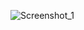 ![Screenshot_1](https://user-images.githubusercontent.com/45609733/232259498-342cde72-4c0b-4c72-bbaa-d8b87aaf2fd2.png)
